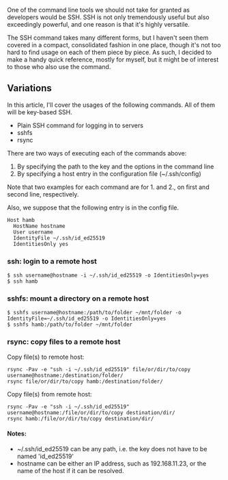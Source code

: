One of the command line tools we should not take for granted as developers would be SSH. SSH is not only tremendously useful but also exceedingly powerful, and one reason is that it's highly versatile.

The SSH command takes many different forms, but I haven't seen them covered in a compact, consolidated fashion in one place, though it's not too hard to find usage on each of them piece by piece. As such, I decided to make a handy quick reference, mostly for myself, but it might be of interest to those who also use the command.

## Variations

In this article, I'll cover the usages of the following commands. All of them will be key-based SSH.

- Plain SSH command for logging in to servers
- sshfs
- rsync

There are two ways of executing each of the commands above:

1. By specifying the path to the key and the options in the command line
2. By specifying a host entry in the configuration file (~/.ssh/config)

Note that two examples for each command are for 1. and 2., on first and second line, respectively.

Also, we suppose that the following entry is in the config file.

```
Host hamb
  HostName hostname
  User username
  IdentityFile ~/.ssh/id_ed25519
  IdentitiesOnly yes
```

### ssh: login to a remote host

```
$ ssh username@hostname -i ~/.ssh/id_ed25519 -o IdentitiesOnly=yes
$ ssh hamb
```

### sshfs: mount a directory on a remote host

```
$ sshfs username@hostname:/path/to/folder ~/mnt/folder -o IdentityFile=~/.ssh/id_ed25519 -o IdentitiesOnly=yes
$ sshfs hamb:/path/to/folder ~/mnt/folder
```

### rsync: copy files to a remote host

Copy file(s) to remote host:
```
rsync -Pav -e "ssh -i ~/.ssh/id_ed25519" file/or/dir/to/copy username@hostname:/destination/folder/
rsync file/or/dir/to/copy hamb:/destination/folder/
```

Copy file(s) from remote host:
```
rsync -Pav -e "ssh -i ~/.ssh/id_ed25519" username@hostname:/file/or/dir/to/copy destination/dir/
rsync hamb:/file/or/dir/to/copy destination/dir/
```

#### Notes:
- ~/.ssh/id\_ed25519 can be any path, i.e. the key does not have to be named 'id\_ed25519'
- hostname can be either an IP address, such as 192.168.11.23, or the name of the host if it can be resolved.

